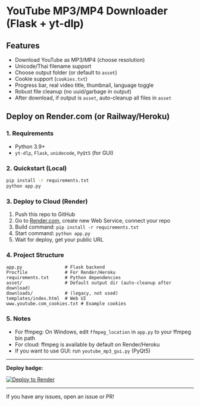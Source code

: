 # YouTube MP3/MP4 Downloader (Flask + yt-dlp)

## Features
- Download YouTube as MP3/MP4 (choose resolution)
- Unicode/Thai filename support
- Choose output folder (or default to `asset`)
- Cookie support (`cookies.txt`)
- Progress bar, real video title, thumbnail, language toggle
- Robust file cleanup (no uuid/garbage in output)
- After download, if output is `asset`, auto-cleanup all files in `asset`

## Deploy on Render.com (or Railway/Heroku)

### 1. Requirements
- Python 3.9+
- `yt-dlp`, `Flask`, `unidecode`, `PyQt5` (for GUI)

### 2. Quickstart (Local)
```sh
pip install -r requirements.txt
python app.py
```

### 3. Deploy to Cloud (Render)
1. Push this repo to GitHub
2. Go to [Render.com](https://render.com/), create new Web Service, connect your repo
3. Build command: `pip install -r requirements.txt`
4. Start command: `python app.py`
5. Wait for deploy, get your public URL

### 4. Project Structure
```
app.py                # Flask backend
Procfile              # For Render/Heroku
requirements.txt      # Python dependencies
asset/                # Default output dir (auto-cleanup after download)
downloads/            # (legacy, not used)
templates/index.html  # Web UI
www.youtube.com_cookies.txt # Example cookies
```

### 5. Notes
- For ffmpeg: On Windows, edit `ffmpeg_location` in `app.py` to your ffmpeg bin path
- For cloud: ffmpeg is available by default on Render/Heroku
- If you want to use GUI: run `youtube_mp3_gui.py` (PyQt5)

---

**Deploy badge:**

[![Deploy to Render](https://render.com/images/deploy-to-render-button.svg)](https://render.com/deploy)

---

If you have any issues, open an issue or PR!
